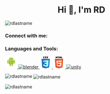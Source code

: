 <h1 align="center">Hi 👋, I'm RD</h1>
<p align="left"> <img src="https://komarev.com/ghpvc/?username=rdlastname&label=Profile%20views&color=0e75b6&style=flat" alt="rdlastname" /> </p>

<h3 align="left">Connect with me:</h3>
<p align="left">
</p>

<h3 align="left">Languages and Tools:</h3>
<p align="left"> <a href="https://developer.android.com" target="_blank" rel="noreferrer"> <img src="https://raw.githubusercontent.com/devicons/devicon/master/icons/android/android-original-wordmark.svg" alt="android" width="40" height="40"/> </a> <a href="https://www.blender.org/" target="_blank" rel="noreferrer"> <img src="https://download.blender.org/branding/community/blender_community_badge_white.svg" alt="blender" width="40" height="40"/> </a> <a href="https://www.w3schools.com/css/" target="_blank" rel="noreferrer"> <img src="https://raw.githubusercontent.com/devicons/devicon/master/icons/css3/css3-original-wordmark.svg" alt="css3" width="40" height="40"/> </a> <a href="https://www.w3.org/html/" target="_blank" rel="noreferrer"> <img src="https://raw.githubusercontent.com/devicons/devicon/master/icons/html5/html5-original-wordmark.svg" alt="html5" width="40" height="40"/> </a> <a href="https://unity.com/" target="_blank" rel="noreferrer"> <img src="https://www.vectorlogo.zone/logos/unity3d/unity3d-icon.svg" alt="unity" width="40" height="40"/> </a> </p>

<p><img align="left" src="https://github-readme-stats.vercel.app/api/top-langs?username=rdlastname&show_icons=true&locale=en&layout=compact" alt="rdlastname" /></p>

<p>&nbsp;<img align="center" src="https://github-readme-stats.vercel.app/api?username=rdlastname&show_icons=true&locale=en" alt="rdlastname" /></p>

<p><img align="center" src="https://github-readme-streak-stats.herokuapp.com/?user=rdlastname&" alt="rdlastname" /></p>
